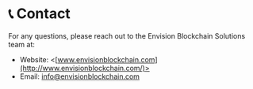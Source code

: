 # 📞 Contact

For any questions, please reach out to the Envision Blockchain Solutions team at:

* Website: <[www.envisionblockchain.com](http://www.envisionblockchain.com/)>
* Email: [info@envisionblockchain.com](mailto:info@envisionblockchain.com)
